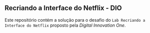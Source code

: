 ## Recriando a Interface do Netflix - DIO

Este repositório contém a solução para o desafio do `Lab Recriando a Interface do Netflix` proposto pela *Digital Innovation One*.
